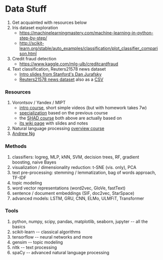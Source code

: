 # Data Stuff

1. Get acquainted with resources below
2. Iris dataset exploration
   * <https://machinelearningmastery.com/machine-learning-in-python-step-by-step/>
   * <http://scikit-learn.org/stable/auto_examples/classification/plot_classifier_comparison.html>
3. Credit fraud detection
   * <https://www.kaggle.com/mlg-ulb/creditcardfraud>
4. Text classification, Reuters21578 news dataset
   * [Intro slides from Stanford's Dan Jurafsky](https://web.stanford.edu/~jurafsky/slp3/slides/7_NB.pdf)
   * [Reuters21578 news dataset](https://archive.ics.uci.edu/ml/datasets/reuters-21578+text+categorization+collection) also as a [CSV](https://raw.githubusercontent.com/ZhibingChen/DM-Reuters21578/master/reutersCSV.csv)
   
### Resources
1. Vorontsov / Yandex / MIPT
   * [intro course](https://www.coursera.org/learn/vvedenie-mashinnoe-obuchenie/), short simple videos (but with homework takes 7w)
   * [specialization](https://www.coursera.org/specializations/machine-learning-data-analysis) based on the previous course
   * the [SHAD course](https://yandexdataschool.ru/edu-process/courses/machine-learning) both above are actually based on
   * [its wiki page](http://www.machinelearning.ru/wiki/index.php?title=%D0%9C%D0%B0%D1%88%D0%B8%D0%BD%D0%BD%D0%BE%D0%B5_%D0%BE%D0%B1%D1%83%D1%87%D0%B5%D0%BD%D0%B8%D0%B5_%28%D0%BA%D1%83%D1%80%D1%81_%D0%BB%D0%B5%D0%BA%D1%86%D0%B8%D0%B9%2C_%D0%9A.%D0%92.%D0%92%D0%BE%D1%80%D0%BE%D0%BD%D1%86%D0%BE%D0%B2%29) with slides and notes
2. Natural language processing [overview course](https://www.coursera.org/learn/language-processing/)
3. [Andrew Ng](https://www.coursera.org/learn/machine-learning)

### Methods

1. classifiers: logreg, MLP, kNN, SVM, decision trees, RF, gradient boosting, naive Bayes
2. visualization / dimensionality reduction: t-SNE (vis. only), PCA
3. text pre-processing: stemming / lemmatization, bag of words approach, TF-IDF
4. topic modeling
5. word vector representations (word2vec, GloVe, fastText)
6. sentence / document embeddings (SIF, doc2vec, StarSpace)
7. advanced models: LSTM, GRU, CNN, ELMo, ULMFiT, Transformer

### Tools

1. python, numpy, scipy, pandas, matplotlib, seaborn, jupyter -- all the basics
2. scikit-learn -- classical algorithms
3. tensorflow -- neural networks and more
4. gensim -- topic modeling
5. nltk -- text processing
6. spaCy -- advanced natural language processing

